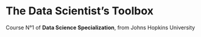 # The Data Scientist’s Toolbox


Course N°1 of **Data Science Specialization**, from Johns Hopkins University
